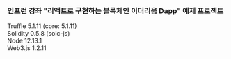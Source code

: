 ### 인프런 강좌 "리액트로 구현하는 블록체인 이더리움 Dapp" 예제 프로젝트

Truffle 5.1.11 (core: 5.1.11)  
Solidity 0.5.8 (solc-js)  
Node 12.13.1  
Web3.js 1.2.11
